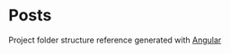 # Posts

Project folder structure reference generated with [Angular](https://dev.to/vixero/a-simple-angular-folder-structure-that-makes-development-feel-natural-and-easy-241d)
